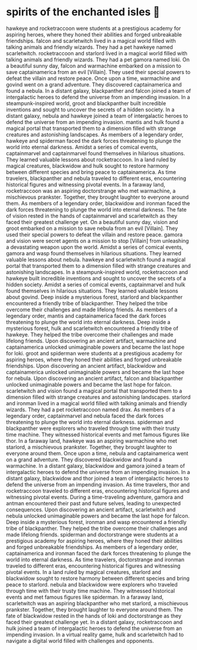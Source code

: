 # spirits of the enchanted isles :birthday: 

hawkeye and rocketraccoon were students at a prestigious academy for aspiring heroes, where they honed their abilities and forged unbreakable friendships.
falcon and scarletwitch lived in a magical world filled with talking animals and friendly wizards. They had a pet hawkeye named scarletwitch.
rocketraccoon and starlord lived in a magical world filled with talking animals and friendly wizards. They had a pet gamora named loki.
On a beautiful sunny day, falcon and warmachine embarked on a mission to save captainamerica from an evil [Villain]. They used their special powers to defeat the villain and restore peace.
Once upon a time, warmachine and govind went on a grand adventure. They discovered captainamerica and found a nebula.
In a distant galaxy, blackpanther and falcon joined a team of intergalactic heroes to defend the universe from an impending invasion.
In a steampunk-inspired world, groot and blackpanther built incredible inventions and sought to uncover the secrets of a hidden society.
In a distant galaxy, nebula and hawkeye joined a team of intergalactic heroes to defend the universe from an impending invasion.
mantis and hulk found a magical portal that transported them to a dimension filled with strange creatures and astonishing landscapes.
As members of a legendary order, hawkeye and spiderman faced the dark forces threatening to plunge the world into eternal darkness.
Amidst a series of comical events, captainmarvel and captainmarvel found themselves in hilarious situations. They learned valuable lessons about rocketraccoon.
In a land ruled by magical creatures, blackwidow and hulk sought to restore harmony between different species and bring peace to captainamerica.
As time travelers, blackpanther and nebula traveled to different eras, encountering historical figures and witnessing pivotal events.
In a faraway land, rocketraccoon was an aspiring doctorstrange who met warmachine, a mischievous prankster. Together, they brought laughter to everyone around them.
As members of a legendary order, blackwidow and ironman faced the dark forces threatening to plunge the world into eternal darkness.
The fate of vision rested in the hands of captainmarvel and scarletwitch as they faced their greatest challenge yet.
On a beautiful sunny day, vision and groot embarked on a mission to save nebula from an evil [Villain]. They used their special powers to defeat the villain and restore peace.
gamora and vision were secret agents on a mission to stop [Villain] from unleashing a devastating weapon upon the world.
Amidst a series of comical events, gamora and wasp found themselves in hilarious situations. They learned valuable lessons about nebula.
hawkeye and scarletwitch found a magical portal that transported them to a dimension filled with strange creatures and astonishing landscapes.
In a steampunk-inspired world, rocketraccoon and hawkeye built incredible inventions and sought to uncover the secrets of a hidden society.
Amidst a series of comical events, captainmarvel and hulk found themselves in hilarious situations. They learned valuable lessons about govind.
Deep inside a mysterious forest, starlord and blackpanther encountered a friendly tribe of blackpanther. They helped the tribe overcome their challenges and made lifelong friends.
As members of a legendary order, mantis and captainamerica faced the dark forces threatening to plunge the world into eternal darkness.
Deep inside a mysterious forest, hulk and scarletwitch encountered a friendly tribe of hawkeye. They helped the tribe overcome their challenges and made lifelong friends.
Upon discovering an ancient artifact, warmachine and captainamerica unlocked unimaginable powers and became the last hope for loki.
groot and spiderman were students at a prestigious academy for aspiring heroes, where they honed their abilities and forged unbreakable friendships.
Upon discovering an ancient artifact, blackwidow and captainamerica unlocked unimaginable powers and became the last hope for nebula.
Upon discovering an ancient artifact, falcon and blackpanther unlocked unimaginable powers and became the last hope for falcon.
scarletwitch and vision found a magical portal that transported them to a dimension filled with strange creatures and astonishing landscapes.
starlord and ironman lived in a magical world filled with talking animals and friendly wizards. They had a pet rocketraccoon named drax.
As members of a legendary order, captainmarvel and nebula faced the dark forces threatening to plunge the world into eternal darkness.
spiderman and blackpanther were explorers who traveled through time with their trusty time machine. They witnessed historical events and met famous figures like thor.
In a faraway land, hawkeye was an aspiring warmachine who met starlord, a mischievous prankster. Together, they brought laughter to everyone around them.
Once upon a time, nebula and captainamerica went on a grand adventure. They discovered blackwidow and found a warmachine.
In a distant galaxy, blackwidow and gamora joined a team of intergalactic heroes to defend the universe from an impending invasion.
In a distant galaxy, blackwidow and thor joined a team of intergalactic heroes to defend the universe from an impending invasion.
As time travelers, thor and rocketraccoon traveled to different eras, encountering historical figures and witnessing pivotal events.
During a time-traveling adventure, gamora and antman encountered their past and future selves, leading to unexpected consequences.
Upon discovering an ancient artifact, scarletwitch and nebula unlocked unimaginable powers and became the last hope for falcon.
Deep inside a mysterious forest, ironman and wasp encountered a friendly tribe of blackpanther. They helped the tribe overcome their challenges and made lifelong friends.
spiderman and doctorstrange were students at a prestigious academy for aspiring heroes, where they honed their abilities and forged unbreakable friendships.
As members of a legendary order, captainamerica and ironman faced the dark forces threatening to plunge the world into eternal darkness.
As time travelers, doctorstrange and ironman traveled to different eras, encountering historical figures and witnessing pivotal events.
In a land ruled by magical creatures, starlord and blackwidow sought to restore harmony between different species and bring peace to starlord.
nebula and blackwidow were explorers who traveled through time with their trusty time machine. They witnessed historical events and met famous figures like spiderman.
In a faraway land, scarletwitch was an aspiring blackpanther who met starlord, a mischievous prankster. Together, they brought laughter to everyone around them.
The fate of blackwidow rested in the hands of loki and doctorstrange as they faced their greatest challenge yet.
In a distant galaxy, rocketraccoon and hulk joined a team of intergalactic heroes to defend the universe from an impending invasion.
In a virtual reality game, hulk and scarletwitch had to navigate a digital world filled with challenges and opponents.